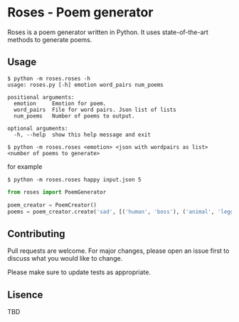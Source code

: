 # Roses - Poem generator

Roses is a poem generator written in Python. It uses state-of-the-art methods to generate poems.

## Usage
```console
$ python -m roses.roses -h
usage: roses.py [-h] emotion word_pairs num_poems

positional arguments:
  emotion     Emotion for poem.
  word_pairs  File for word pairs. Json list of lists
  num_poems   Number of poems to output.

optional arguments:
  -h, --help  show this help message and exit

$ python -m roses.roses <emotion> <json with wordpairs as list> <number of poems to generate>

```
for example
```
$ python -m roses.roses happy input.json 5
```

```python
from roses import PoemGenerator

poem_creator = PoemCreator()
poems = poem_creator.create('sad', [('human', 'boss'), ('animal', 'legged')], 10)

```

## Contributing
Pull requests are welcome. For major changes, please open an issue first to discuss what you would like to change.

Please make sure to update tests as appropriate.

## Lisence
TBD
